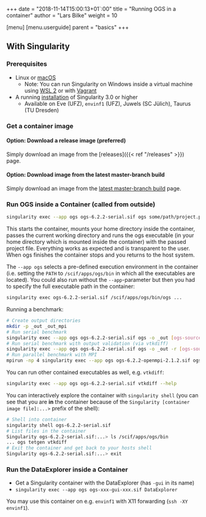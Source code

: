 +++
date = "2018-11-14T15:00:13+01`:00"
title = "Running OGS in a container"
author = "Lars Bilke"
weight = 10

[menu]
  [menu.userguide]
    parent = "basics"
+++

## With Singularity

### Prerequisites

* Linux or [macOS](https://sylabs.io/singularity-desktop-macos/)
  * Note: You can run Singularity on Windows inside a virtual machine using [WSL 2](https://docs.microsoft.com/en-us/windows/wsl/install-win10) or with [Vagrant](https://app.vagrantup.com/sylabs)
* A running [installation](https://sylabs.io/guides/3.5/user-guide/quick_start.html#quick-installation-steps) of Singularity 3.0 or higher
  * Available on Eve (UFZ), `envinf1` (UFZ), Juwels (SC Jülich), Taurus (TU Dresden)

### Get a container image

#### Option: Download a release image (preferred)

Simply download an image from the [releases]({{< ref "/releases" >}}) page.

#### Option: Download image from the latest master-branch build

Simply download an image from the [latest master-branch build](https://gitlab.opengeosys.org/ogs/ogs/-/jobs/artifacts/master/browse/_out/images?job=container) page.

### Run OGS inside a Container (called from outside)

```bash
singularity exec --app ogs ogs-6.2.2-serial.sif ogs some/path/project.prj
```

This starts the container, mounts your home directory inside the container, passes the current working directory and runs the ogs executable (in your home directory which is mounted inside the container) with the passed project file. Everything works as expected and is transparent to the user. When ogs finishes the container stops and you returns to the host system.

The `--app ogs` selects a pre-defined execution environment in the container (i.e. setting the `PATH` to `/scif/apps/ogs/bin` in which all the executables are located). You could also run without the `--app`-parameter but then you had to specify the full executable path in the container:

```bash
singularity exec ogs-6.2.2-serial.sif /scif/apps/ogs/bin/ogs ...
```

Running a benchmark:

```bash
# Create output directories
mkdir -p _out _out_mpi
# Run serial benchmark
singularity exec --app ogs ogs-6.2.2-serial.sif ogs -o _out [ogs-sources]/Tests/Data/Mechanics/Linear/disc_with_hole.prj
# Run serial benchmark with output validation (via vtkdiff)
singularity exec --app ogs ogs-6.2.2-serial.sif ogs -o _out -r [ogs-sources]/Tests/Data/Mechanics/Linear [ogs-sources]/Tests/Data/Mechanics/Linear/disc_with_hole.prj
# Run parallel benchmark with MPI
mpirun -np 4 singularity exec --app ogs ogs-6.2.2-openmpi-2.1.2.sif ogs -o _out_mpi [ogs-sources]/Tests/Data/Mechanics/Linear/disc_with_hole.prj
```

You can run other contained executables as well, e.g. `vtkdiff`:

```bash
singularity exec --app ogs ogs-6.2.2-serial.sif vtkdiff --help
```

You can interactively explore the container with `singularity shell` (you can see that you are **in** the container because of the `Singularity [container image file]:...>` prefix of the shell):

```bash
# Shell into container
singularity shell ogs-6.2.2-serial.sif
# List files in the container
Singularity ogs-6.2.2-serial.sif:...> ls /scif/apps/ogs/bin
... ogs tetgen vtkdiff
# Exit the container and get back to your hosts shell
Singularity ogs-6.2.2-serial.sif:...> exit
```

### Run the DataExplorer inside a Container

* Get a Singularity container with the DataExplorer (has `-gui` in its name)
* `singularity exec --app ogs ogs-xxx-gui-xxx.sif DataExplorer`

You may use this container on e.g. `envinf1` with X11 forwarding (`ssh -XY envinf1`).
